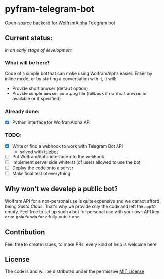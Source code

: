 # pyfram-telegram-bot
Open-source backend for [WolframAlpha](https://wolframalpha.com) Telegram bot

## Current status:
*in an early stage of development*

### What will be here?
Code of a simple bot that can make using WolframAlpha easier. Either by inline mode, or by starting a conversation with it, it will:
- Provide short anwser (default option)
- Provide simple anwser as a .png file (fallback if no short anwser is available or if specified)

### Already done:
- [x] Python interface for WolframAlpha API

### TODO:
- [x] Write or find a webhook to work with Telegram Bot API 
  - solved with [telebot](https://github.com/eternnoir/pyTelegramBotAPI)
- [ ] Put WolframAlpha interface into the webhook
- [ ] Implement server side whitelist (of users allowed to use the bot)
- [ ] Deploy the code onto a server
- [ ] Make final test of everything

## Why won't we develop a public bot?
Wolfram API for a non-personal use is quite expensive and we cannot afford being *Santa Claus*. That's why we provide only the code and left the `appID` empty. Feel free to set up such a bot for personal use with your own API key or to gain funds for a fully public one. 

## Contribution
Feel free to create issues, to make PRs, every kind of help is welcome here

## License
The code is and will be distributed under the permissive [MIT License](https://github.com/skelly37/pyfram-telegram-bot/blob/main/LICENSE)
